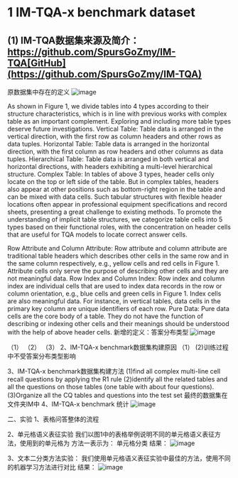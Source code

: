 # 1 IM-TQA-x benchmark dataset
## (1) IM-TQA数据集来源及简介：https://github.com/SpursGoZmy/IM-TQA[GitHub](https://github.com/SpursGoZmy/IM-TQA)

原数据集中存在的定义
![image](https://github.com/user-attachments/assets/86bde8b2-1662-4791-ae08-81445beb4459)

As shown in Figure 1, we divide tables into 4 types according to their structure characteristics, which is in line with previous works with complex table as an important complement. Exploring and including more table types deserve future investigations.
Vertical Table: Table data is arranged in the vertical direction, with the first row as column headers and other rows as data tuples.
Horizontal Table: Table data is arranged in the horizontal direction, with the first column as row headers and other columns as data tuples.
Hierarchical Table: Table data is arranged in both vertical and horizontal directions, with headers exhibiting a multi-level hierarchical structure.
Complex Table: In tables of above 3 types, header cells only locate on the top or left side of the table. But in complex tables, headers also appear at other positions such as bottom-right region in the table and can be mixed with data cells. Such tabular structures with flexible header locations often appear in professional equipment specifications and record sheets, presenting a great challenge to existing methods.
To promote the understanding of implicit table structures, we categorize table cells into 5 types based on their functional roles, with the concentration on header cells that are useful for TQA models to locate correct answer cells.

Row Attribute and Column Attribute: Row attribute and column attribute are traditional table headers which describes other cells in the same row and in the same column respectively, e.g., yellow cells and red cells in Figure 1. Attribute cells only serve the purpose of describing other cells and they are not meaningful data.
Row Index and Column Index: Row index and column index are individual cells that are used to index data records in the row or column orientation, e.g., blue cells and green cells in Figure 1. Index cells are also meaningful data. For instance, in vertical tables, data cells in the primary key column are unique identifiers of each row.
Pure Data: Pure data cells are the core body of a table. They do not have the function of describing or indexing other cells and their meanings should be understood with the help of above header cells.
新增的定义：答案分布类型
![image](https://github.com/user-attachments/assets/8a331450-86a9-4533-a01c-c5823276b1ce)

（1）
（2）
（3）
2、IM-TQA-x benchmark数据集构建原因
（1）
(2)训练过程中不受答案分布类型影响

3、IM-TQA-x benchmark数据集构建方法
(1)find all complex multi-line cell recall questions by applying the R1 rule
(2)identify all the related tables and all the questions on those tables (one table with about four questions).
(3)Organize all the CQ tables and questions into the test set
最终的数据集在文件夹IM中
4、IM-TQA-x benchmark 统计
![image](https://github.com/user-attachments/assets/57d6aa8f-247b-4012-8a87-5596044aad2b)

二、实验
1、表格问答整体的流程

2、单元格语义表征实验
我们以图1中的表格举例说明不同的单元格语义表征方法，使用到的单元格为
方法一表示为：
单元格分类
结果：
![image](https://github.com/user-attachments/assets/e23e2ae6-b4be-4b71-8afd-d368a5fed08f)

3、文本二分类方法实验：
我们使用单元格语义表征实验中最佳的方法，使用不同的机器学习方法进行对比
结果：
![image](https://github.com/user-attachments/assets/794b2890-b12c-4ee5-8abf-70abeec0ade8)



